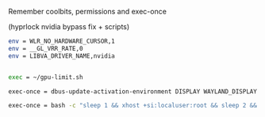 Remember coolbits, permissions and exec-once

(hyprlock nvidia bypass fix + scripts)

```sh
env = WLR_NO_HARDWARE_CURSOR,1
env = __GL_VRR_RATE,0
env = LIBVA_DRIVER_NAME,nvidia


exec = ~/gpu-limit.sh

exec-once = dbus-update-activation-environment DISPLAY WAYLAND_DISPLAY XDG_CURRENT_DESKTOP

exec-once = bash -c "sleep 1 && xhost +si:localuser:root && sleep 2 && /home/nxjira/nvidia_fan_control.sh &"``
